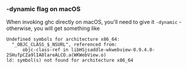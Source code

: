 ### -dynamic flag on macOS

When invoking ghc directly on macOS, you'll need to give it `-dynamic` - otherwise, you will get something like

```
Undefined symbols for architecture x86_64:
  "_OBJC_CLASS_$_NSURL", referenced from:
      objc-class-ref in libHSjsaddle-wkwebview-0.9.4.0-2SHufpCZa9lIA8lareALCO.a(WKWebView.o)
ld: symbol(s) not found for architecture x86_64
```
